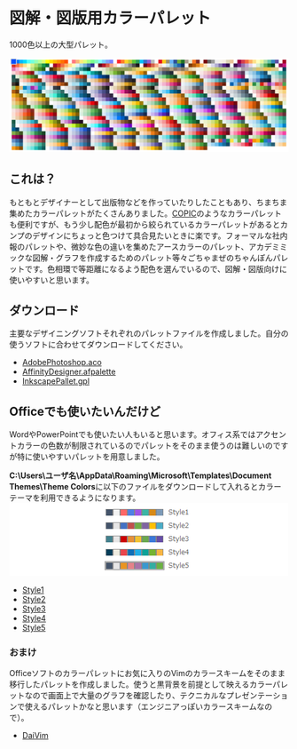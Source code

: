 # 図解・図版用カラーパレット
1000色以上の大型パレット。

![](img/img201202.png)

## これは？
もともとデザイナーとして出版物などを作っていたりしたこともあり、ちまちま集めたカラーパレットがたくさんありました。[COPIC](https://www.deviantart.com/docwendigo/art/COPIC-swatches-for-PS-Collected-by-Wendigo-554341043)のようなカラーパレットも便利ですが、もう少し配色が最初から絞られているカラーパレットがあるとカンプのデザインにちょっと色つけて具合見たいときに楽です。フォーマルな社内報のパレットや、微妙な色の違いを集めたアースカラーのパレット、アカデミミックな図解・グラフを作成するためのパレット等々ごちゃまぜのちゃんぽんパレットです。色相環で等距離になるよう配色を選んでいるので、図解・図版向けに使いやすいと思います。


## ダウンロード
主要なデザイニングソフトそれぞれのパレットファイルを作成しました。自分の使うソフトに合わせてダウンロードしてください。
* [AdobePhotoshop.aco](contents/AdobePhotoshop.aco)
* [AffinityDesigner.afpalette](contents/AffinityDesigner.afpalette)
* [InkscapePallet.gpl](contents/InkscapePallet.gpl)

## Officeでも使いたいんだけど
WordやPowerPointでも使いたい人もいると思います。オフィス系ではアクセントカラーの色数が制限されているのでパレットをそのまま使うのは難しいのですが特に使いやすいパレットを用意しました。

**C:\Users\ユーザ名\AppData\Roaming\Microsoft\Templates\Document Themes\Theme Colors**に以下のファイルをダウンロードして入れるとカラーテーマを利用できるようになります。
![](img/img201203.png)

* [Style1](contents/Style1.xml)
* [Style2](contents/Style2.xml)
* [Style3](contents/Style3.xml)
* [Style4](contents/Style4.xml)
* [Style5](contents/Style5.xml)

### おまけ
Officeソフトのカラーパレットにお気に入りのVimのカラースキームをそのまま移行したパレットを作成しました。使うと黒背景を前提として映えるカラーパレットなので画面上で大量のグラフを確認したり、テクニカルなプレゼンテーションで使えるパレットかなと思います（エンジニアっぽいカラースキームなので）。

* [DaiVim](contents/DaiVim.xml)
